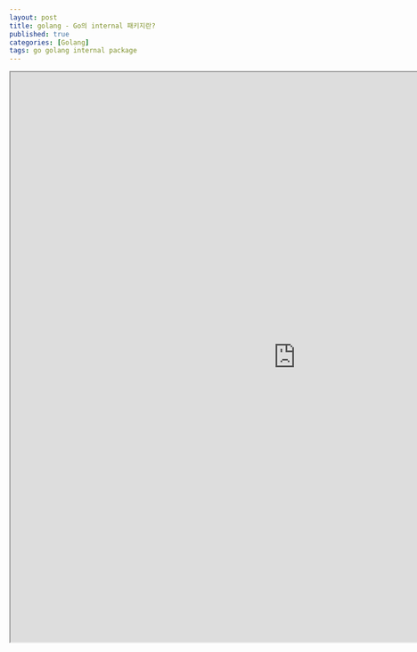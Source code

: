 ```yaml
---
layout: post
title: golang - Go의 internal 패키지란?
published: true
categories: [Golang]
tags: go golang internal package
---
```

<iframe width="1024" height="1024" src="https://docs.google.com/document/d/e/2PACX-1vSG2lhg2wupS6doe5Y3ccznosqtoPbBWIoThlG2nDVIq4c7DfsJOse3ZLxxGnhrY7P7mrFJ2DeQJUWt/pub?embedded=true"></iframe>    
  